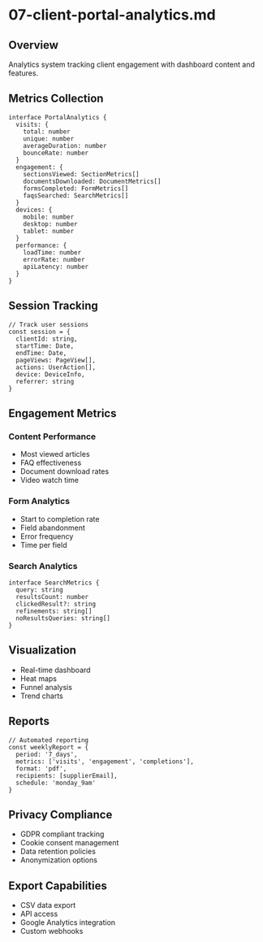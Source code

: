 # 07-client-portal-analytics.md

## Overview

Analytics system tracking client engagement with dashboard content and features.

## Metrics Collection

```
interface PortalAnalytics {
  visits: {
    total: number
    unique: number
    averageDuration: number
    bounceRate: number
  }
  engagement: {
    sectionsViewed: SectionMetrics[]
    documentsDownloaded: DocumentMetrics[]
    formsCompleted: FormMetrics[]
    faqsSearched: SearchMetrics[]
  }
  devices: {
    mobile: number
    desktop: number
    tablet: number
  }
  performance: {
    loadTime: number
    errorRate: number
    apiLatency: number
  }
}
```

## Session Tracking

```
// Track user sessions
const session = {
  clientId: string,
  startTime: Date,
  endTime: Date,
  pageViews: PageView[],
  actions: UserAction[],
  device: DeviceInfo,
  referrer: string
}
```

## Engagement Metrics

### Content Performance

- Most viewed articles
- FAQ effectiveness
- Document download rates
- Video watch time

### Form Analytics

- Start to completion rate
- Field abandonment
- Error frequency
- Time per field

### Search Analytics

```
interface SearchMetrics {
  query: string
  resultsCount: number
  clickedResult?: string
  refinements: string[]
  noResultsQueries: string[]
}
```

## Visualization

- Real-time dashboard
- Heat maps
- Funnel analysis
- Trend charts

## Reports

```
// Automated reporting
const weeklyReport = {
  period: '7_days',
  metrics: ['visits', 'engagement', 'completions'],
  format: 'pdf',
  recipients: [supplierEmail],
  schedule: 'monday_9am'
}
```

## Privacy Compliance

- GDPR compliant tracking
- Cookie consent management
- Data retention policies
- Anonymization options

## Export Capabilities

- CSV data export
- API access
- Google Analytics integration
- Custom webhooks